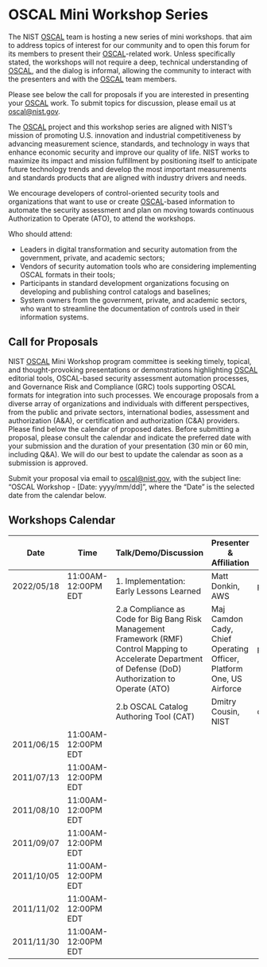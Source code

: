 # OSCAL Mini Workshop Series

The NIST [OSCAL](https://pages.nist.gov/OSCAL/) team is hosting a new series of mini workshops. that aim to address topics of interest for our community and to open this forum for its members to present their [OSCAL](https://pages.nist.gov/OSCAL/)-related work. Unless specifically stated, the workshops will not require a deep, technical understanding of [OSCAL](https://pages.nist.gov/OSCAL/), and the dialog is informal, allowing the community to interact with the presenters and with the [OSCAL](https://pages.nist.gov/OSCAL/) team members. 

Please see below the call for proposals if you are interested in presenting your [OSCAL](https://pages.nist.gov/OSCAL/) work. To submit topics for discussion, please email us at [oscal@nist.gov](oscal@nist.gov).

The [OSCAL](https://pages.nist.gov/OSCAL/) project and this workshop series are aligned with NIST’s mission of promoting U.S. innovation and industrial competitiveness by advancing measurement science, standards, and technology in ways that enhance economic security and improve our quality of life. NIST works to maximize its impact and mission fulfillment by positioning itself to anticipate future technology trends and develop the most important measurements and standards products that are aligned with industry drivers and needs.

We encourage developers of control-oriented security tools and organizations that want to use or create [OSCAL](https://pages.nist.gov/OSCAL/)-based information to automate the security assessment and plan on moving towards continuous Authorization to Operate (ATO), to attend the workshops.

Who should attend:
- Leaders in digital transformation and security automation from the government, private, and academic sectors;
- Vendors of security automation tools who are considering implementing OSCAL formats in their tools;
- Participants in standard development organizations focusing on developing and publishing control catalogs and baselines;
- System owners from the government, private, and academic sectors, who want to streamline the documentation of controls used in their information systems.

## Call for Proposals

NIST [OSCAL](https://pages.nist.gov/OSCAL/) Mini Workshop program committee is seeking timely, topical, and thought-provoking presentations or demonstrations highlighting [OSCAL](https://pages.nist.gov/OSCAL/) editorial tools, OSCAL-based security assessment automation processes, and Governance Risk and Compliance (GRC) tools supporting OSCAL formats for integration into such processes.
We encourage proposals from a diverse array of organizations and individuals with different perspectives, from the public and private sectors, international bodies, assessment and authorization (A&A), or certification and authorization (C&A) providers.
Please find below the calendar of proposed dates. Before submitting a proposal, please consult the calendar and indicate the preferred date with your submission and the duration of your presentation (30 min or 60 min, including Q&A). We will do our best to update the calendar as soon as a submission is approved.

Submit your proposal via email to [oscal@nist.gov](oscsl@nist.gov), with the subject line: “OSCAL Workshop - [Date: yyyy/mm/dd]”, where the “Date” is the selected date from the calendar below.

## Workshops Calendar

| Date | Time | Talk/Demo/Discussion | Presenter & Affiliation | Type | Knowledge Level | Notes |
| ---- | ---- | ---------------------| ----------------------- | ---- | --------------- | ------ |
| 2022/05/18 | 11:00AM-12:00PM EDT | 1.  Implementation: Early Lessons Learned |  Matt Donkin, AWS |  presentation  |  moderate |  confirmed | 
|  |  | 2.a Compliance as Code for Big Bang Risk Management Framework (RMF) Control Mapping to Accelerate Department of Defense (DoD) Authorization to Operate (ATO) | Maj Camdon Cady, Chief Operating Officer, Platform One, US Airforce | presentation |   moderate |  pending ATP |
|  |  | 2.b OSCAL Catalog Authoring Tool (CAT) | Dmitry Cousin, NIST |demo | low | confirmed, backup to 2.a | 
|  2011/06/15 |  11:00AM-12:00PM EDT  |  |  |  |  |  | 
|  2011/07/13 |  11:00AM-12:00PM EDT  |  |  |  |  |  | 
|  2011/08/10 |  11:00AM-12:00PM EDT  |  |  |  |  |  | 
|  2011/09/07 |  11:00AM-12:00PM EDT  |  |  |  |  |  | 
|  2011/10/05 |  11:00AM-12:00PM EDT  |  |  |  |  |  | 
|  2011/11/02 |  11:00AM-12:00PM EDT  |  |  |  |  |  | 
|  2011/11/30 |  11:00AM-12:00PM EDT  |  |  |  |  |  | 
